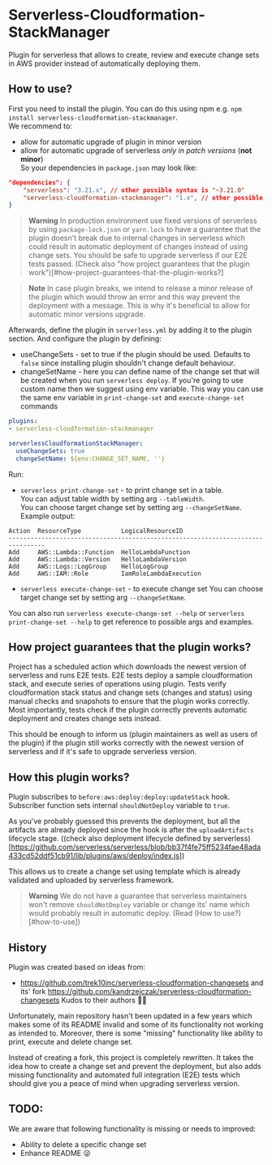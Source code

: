 # Serverless-Cloudformation-StackManager

Plugin for serverless that allows to create, review and execute change sets in AWS provider instead of
automatically deploying them.

## How to use?

First you need to install the plugin.   You can do this using npm e.g. `npm install serverless-cloudformation-stackmanager`.   
We recommend to:
- allow for automatic upgrade of plugin in minor version
- allow for automatic upgrade of serverless *only in patch versions* (**not minor**)    
  So your dependencies in `package.json` may look like:
```json
"dependencies": {
    "serverless": "3.21.x", // other possible syntax is "~3.21.0"
    "serverless-cloudformation-stackmanager": "1.x", // other possible syntax is "^1.0.0"
}
```

> **Warning**
> In production environment use fixed versions of serverless by using `package-lock.json` or `yarn.lock` to have a guarantee 
> that the plugin doesn't break due to internal changes in serverless which could result in automatic deployment of 
> changes instead of using change sets. You should be safe to upgrade serverless if our E2E tests passed.
> (Check also "how project guarantees that the plugin work")[#how-project-guarantees-that-the-plugin-works?]

> **Note**
> In case plugin breaks, we intend to release a minor release of the plugin which would
> throw an error and this way prevent the deployment with a message. 
> This is why it's beneficial to allow for automatic minor versions upgrade.


Afterwards, define the plugin in `serverless.yml` by adding it to the plugin section. And configure the plugin by defining:   
- useChangeSets - set to true if the plugin should be used. Defaults to `false` since installing plugin shouldn't change default behaviour.
- changeSetName - here you can define name of the change set that will be created when you run `serverless deploy`. 
If you're going to use custom name then we suggest using env variable. 
This way you can use the same env variable in `print-change-set` and `execute-change-set` commands

```yaml
plugins:
- serverless-cloudformation-stackmanager

serverlessCloudformationStackManager:
  useChangeSets: true
  changeSetName: ${env:CHANGE_SET_NAME, ''}
```

Run:
- `serverless print-change-set` - to print change set in a table.     
You can adjust table width by setting arg `--tableWidth`.    
You can choose target change set by setting arg `--changeSetName`.     
Example output:
```
Action  ResourceType           LogicalResourceID
--------------------------------------------------------------------------------
Add     AWS::Lambda::Function  HelloLambdaFunction
Add     AWS::Lambda::Version   HelloLambdaVersion
Add     AWS::Logs::LogGroup    HelloLogGroup
Add     AWS::IAM::Role         IamRoleLambdaExecution
```
- `serverless execute-change-set` - to execute change set
You can choose target change set by setting arg `--changeSetName`.

You can also run `serverless execute-change-set --help` or `serverless print-change-set --help` to get reference 
to possible args and examples.

## How project guarantees that the plugin works?

Project has a scheduled action which downloads the newest version of serverless and runs E2E tests.
E2E tests deploy a sample cloudformation stack, and execute series of operations using plugin.
Tests verify cloudformation stack status and change sets (changes and status) using manual checks and snapshots to
ensure that the plugin works correctly.
Most importantly, tests check if the plugin correctly prevents automatic deployment and creates change sets instead.

This should be enough to inform us (plugin maintainers as well as users of the plugin) if the plugin still works
correctly
with the newest version of serverless and if it's safe to upgrade serverless version.

## How this plugin works?

Plugin subscribes to `before:aws:deploy:deploy:updateStack` hook. Subscriber function sets internal `shouldNotDeploy`
variable to `true`.

As you've probably guessed this prevents the deployment, but all the artifacts are already deployed since the hook is after
the `uploadArtifacts` lifecycle stage.
((check also deployment lifecycle defined by
serverless)[https://github.com/serverless/serverless/blob/bb37f4fe75ff5234fae48ada433cd52ddf51cb91/lib/plugins/aws/deploy/index.js])

This allows us to create a change set using template which is already validated and uploaded by serverless framework.

> **Warning**
> We do not have a guarantee that serverless maintainers won't remove `shouldNotDeploy` variable or
> change its' name which would probably result in automatic deploy. (Read (How to use?)[#how-to-use])

## History
Plugin was created based on ideas from:
- https://github.com/trek10inc/serverless-cloudformation-changesets and its' fork https://github.com/kandrzejczak/serverless-cloudformation-changesets
Kudos to their authors 👏🏅
 
Unfortunately, main repository hasn't been updated in a few years which makes some of its README invalid and some of 
its functionality not working as intended to.
Moreover, there is some "missing" functionality like ability to print, execute and delete change set. 

Instead of creating a fork, this project is completely rewritten. It takes the idea how to create a change set 
and prevent the deployment, but also adds missing functionality and automated full integration (E2E) tests which 
should give you a peace of mind when upgrading serverless version. 

## TODO:
We are aware that following functionality is missing or needs to improved:
- Ability to delete a specific change set
- Enhance README 😜
